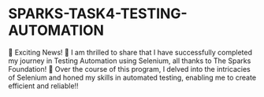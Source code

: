 # SPARKS-TASK4-TESTING-AUTOMATION
🌟 Exciting News! 🌟  I am thrilled to share that I have successfully completed my journey in Testing Automation using Selenium, all thanks to The Sparks Foundation! 🚀  Over the course of this program, I delved into the intricacies of Selenium and honed my skills in automated testing, enabling me to create efficient and reliable!!
